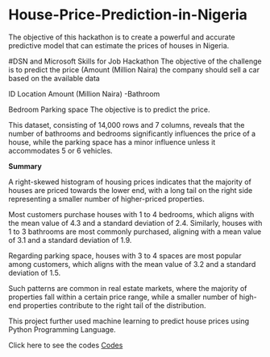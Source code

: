# House-Price-Prediction-in-Nigeria
The objective of this hackathon is to create a powerful and accurate predictive model that can estimate the prices of houses in Nigeria.

#DSN and Microsoft Skills for Job Hackathon
The objective of the challenge is to predict the price (Amount (Million Naira) the company should sell a car based on the available data

ID
Location
Amount (Million Naira)
-Bathroom

Bedroom
Parking space
The objective is to predict the price.

This dataset, consisting of 14,000 rows and 7 columns, reveals that the number of bathrooms and bedrooms significantly influences the price of a house, while the parking space has a minor influence unless it accommodates 5 or 6 vehicles.

**Summary**

A right-skewed histogram of housing prices indicates that the majority of houses are priced towards the lower end, with a long tail on the right side representing a smaller number of higher-priced properties.

Most customers purchase houses with 1 to 4 bedrooms, which aligns with the mean value of 4.3 and a standard deviation of 2.4. Similarly, houses with 1 to 3 bathrooms are most commonly purchased, aligning with a mean value of 3.1 and a standard deviation of 1.9.

Regarding parking space, houses with 3 to 4 spaces are most popular among customers, which aligns with the mean value of 3.2 and a standard deviation of 1.5.

Such patterns are common in real estate markets, where the majority of properties fall within a certain price range, while a smaller number of high-end properties contribute to the right tail of the distribution.

This project further used machine learning  to predict house prices using Python Programming Language.

Click here to see the codes [Codes](https://github.com/Ainaganiu/House-Price-Prediction-in-Nigeria/blob/main/housing_prediction_challenge.ipynb)


